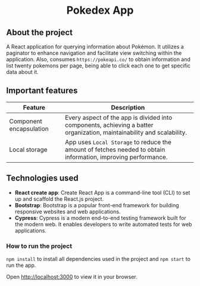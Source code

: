 <h1 align="center">Pokedex App</h1>


## About the project

A React application for querying information about Pokémon. It utilizes a paginator to enhance navigation and facilitate view switching within the application. Also, consumes `https://pokeapi.co/` to obtain 
information and list twenty pokemons per page, being able to click each one to get specific data about it.

## Important features

| Feature                   | Description                                                                                           |
|------------------------|-------------------------------------------------------------------------------------------------------|
| Component encapsulation | Every aspect of the app is divided into components, achieving a batter organization, maintainability and scalability.                                                                        |
| Local storage  | App uses `Local Storage` to reduce the amount of fetches needed to obtain information, improving performance.     |

## Technologies used

- **React create app**: Create React App is a command-line tool (CLI) to set up and scaffold the React.js project. 
- **Bootstrap**: Bootstrap is a popular front-end framework for building responsive websites and web applications.
- **Cypress**: Cypress is a modern end-to-end testing framework built for the modern web. It enables developers to write automated tests for web applications.

### How to run the project

`npm install` to install all dependencies used in the project
and `npm start` to run the app.

Open [http://localhost:3000](http://localhost:3000) to view it in your browser.



